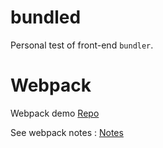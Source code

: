 # bundled

Personal test of front-end `bundler`.

# Webpack

Webpack demo [Repo](./webpack-demo/)

See webpack notes : [Notes](./webpack-demo/notes/index.md)
